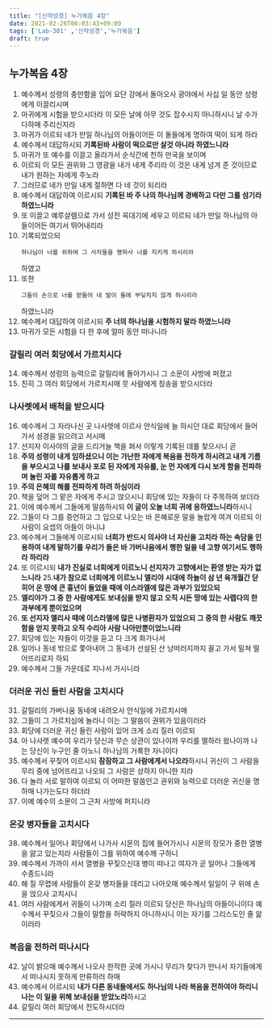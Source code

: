 ```yaml
---
title: "[신약성경] 누가복음 4장"
date: 2021-02-26T06:03:43+09:00
tags: ['Lab-301' ,'신약성경','누가복음']
draft: true
---
```

## 누가복음 4장
1. 예수께서 성령의 충만함을 입어 요단 강에서 돌아오사 광야에서 사십 일 동안 성령에게 이끌리시며
2. 마귀에게 시험을 받으시더라 이 모든 날에 아무 것도 잡수시지 아니하시니 날 수가 다하매 주리신지라
3. 마귀가 이르되 네가 만일 하나님의 아들이어든 이 돌들에게 명하여 떡이 되게 하라 
4. 예수께서 대답하시되 **기록된바 사람이 떡으로만 살것 아니라 하였느니라**
5. 마귀가 또 예수를 이끌고 올라가서 순식간에 천하 만국을 보이며
6. 이르되 이 모든 권위와 그 영광을 내가 네게 주리라 이 것은 내게 넘겨 준 것이므로 내가 원하는 자에게 주노라
7. 그러므로 네가 만일 내게 절하면 다 네 것이 되리라
8. 예수께서 대답하여 이르시되 **기록된 바 주 나의 하나님께 경배하고 다만 그를 섬기라 하였느니라**
9. 또 이끌고 예루살렘으로 가서 성전 꼭대기에 세우고 이르되 네가 만일 하나님의 아들이어든 여기서 뛰어내리라
10. 기록되었으되
    ```
    하나님이 너를 위하여 그 사자들을 명하사 너를 지키게 하시리라
    ```
    하였고
11. 또한
    ```
    그들이 손으로 너를 받들어 네 발이 돌에 부딪치지 않게 하시리라
    ```
    하였느니라
12. 예수께서 대답하여 이르시되 **주 너의 하나님을 시험하지 말라 하였느니라**
13. 마귀가 모든 시험을 다 한 후에 얼마 동안 떠나니라
### 갈릴리 여러 회당에서 가르치시다
14. 예수께서 셩렁의 능력으로 갈릴리에 돌아가시니 그 소문이 사방에 퍼졌고
15. 친히 그 여러 회당에서 가르치시매 뭇 사람에게 칭송을 받으시더라
### 나사렛에서 배척을 받으시다
16. 예수께서 그 자라나신 곳 나사렛에 이르사 안식일에 늘 하시던 대로 회당에서 들어가서 셩경을 읽으려고 서시매
17. 선지자 이사야의 글을 드리거늘 책을 펴서 이렇게 기록된 데롤 찾으시니 곧
18. **주의 성령이 내게 임하셨으니 이는 가난한 자에게 복음을 전하게 하시려고 내게 기름을 부으시고 나를 보내사 포로 된 자에게 자유를, 눈 먼 자에게 다시 보게 함을 전파하며 눌린 자를 자유롭게 하고**
19. **주의 은혜의 해를 전파하게 하려 하심이라**
20. 책을 덮어 그 맡은 자에게 주시고 앉으시니 회당에 있는 자들이 다 주목하여 보더라
21. 이에 예수께서 그들에게 말씀하시되 **이 글이 오늘 너희 귀에 응하였느니라**하시니
22. 그들이 다 그를 증언하고 그 입으로 나오는 바 은혜로운 말을 놀랍게 여겨 이르되 이 사람이 요셉의 아들이 아니냐
23. 예수께서 그들에게 이르시되 **너희가 반드시 의사야 너 자신을 고치라 하는 속담을 인용하여 내게 말하기를 우리가 들은 바 가버나움에서 행한 일을 네 고향 여기서도 행하라 하리라**
24. 또 이르시되 **내가 진실로 너희에게 이르노니 선지자가 고향에서는 환영 받는 자가 없느니라**
25.**내가 참으로 너희에게 이르노니 엘리야 시대에 하늘이 삼 년 육개월간 닫히어 온 땅에 큰 흉년이 들었을 때에 이스라엘에 많은 과부가 있었으되**
26. **엘리야가 그 중 한 사람에게도 보내심을 받지 않고 오직 시돈 땅에 있는 사렙다의 한 과부에게 뿐이었으며**
27. **또 선지자 엘리사 때에 이스라엘에 많은 나병환자가 있었으되 그 중의 한 사람도 깨끗함을 얻지 못하고 오직 수리아 사람 나아만뿐이었느니라**
28. 회당에 있는 자들이 이것을 듣고 다 크게 화가나서
29. 일어나 동네 밖으로 쫓아내어 그 동네가 선설된 산 낭떠러지까지 꼴고 가서 밀쳐 떨어뜨리로자 하되
30. 예수께서 그들 가운데로 지나서 가시니라
### 더러운 귀신 들린 사람을 고치시다
31. 갈릴리의 가버나움 동네에 내려오사 안식일에 가르치시매
32. 그들이 그 가르치심에 놀라니 이는 그 말씀이 권위가 있음이러라
33. 회당에 더러운 귀신 들린 사람이 있어 크게 소리 질러 이르되
34. 아 나사렛 예수여 우리가 당신과 무슨 상관이 있나이까 우리를 멸하러 왔나이까 나는 당신이 누구인 줄 아노니 하나님의 거룩한 자니이다
35. 예수께서 꾸짖어 이르시되 **잠잠하고 그 사람에게서 나오라**하시니 귀신이 그 사람을 무리 중에 넘어뜨리고 나오되 그 사람은 상하지 아니한 지라
36. 다 놀라 서로 말하여 이르되 이 어떠한 말씀인고 권위와 능력으로 더러운 귀신을 명하매 나가는도다 하더라
37. 이예 예수의 소문이 그 근처 사방에 퍼지니라
### 온갖 병자들을 고치시다
38. 예수께서 일어나 회당에서 나가사 시몬의 집에 들어가시니 시몬의 장모가 중한 열병을 앓고 있는지라 사람들이 그를 위하여 예수께 구하니
39. 예수께서 가까이 서서 열병을 꾸짖으신대 병이 떠나고 여자가 곧 일어나 그들에게 수종드니라
40. 해 질 무렵에 사람들이 온갖 병자들을 데리고 나아오매 예수께서 일일이 구 위에 손을 얹으사 고치시니
41. 여러 사람에게서 귀들이 나가며 소리 질러 이르되 당신은 하나님의 아들이니이다 예수께서 꾸짖으사 그들이 말함을 허락하지 아니하시니 이는 자기를 그리스도인 줄 앎이러라
### 복음을 전하러 떠나시다
42. 날이 밝으매 예수께서 나오사 한적한 곳에 가시니 무리가 찾다가 만나서 자기들에게서 떠나시지 못하게 만류하러 하매
43. 예수께서 이르시되 **내가 다른 동네들에서도 하나님의 나라 복음을 전하여야 하리니 나는 이 일을 위해 보내심을 받았노라**하시고
44. 갈릴리 여러 회당에서 전도하시더라
***

